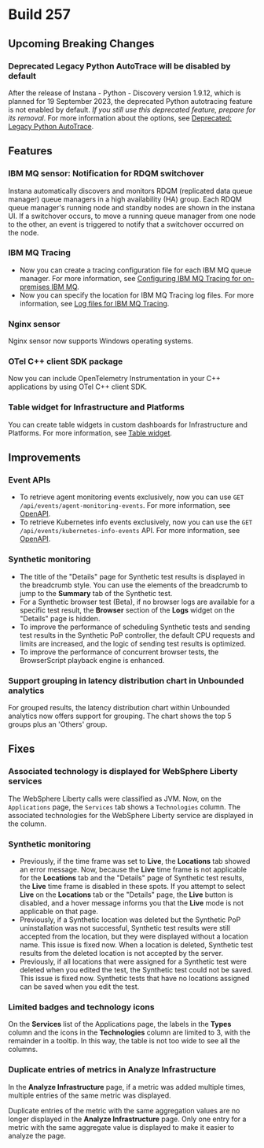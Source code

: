 # Build 257

## Upcoming Breaking Changes

### Deprecated Legacy Python AutoTrace will be disabled by default

After the release of Instana - Python - Discovery version 1.9.12, which is planned for 19 September 2023, the deprecated Python autotracing feature is not enabled by default. _If you still use this deprecated feature, prepare for its removal_. For more information about the options, see [Deprecated: Legacy Python AutoTrace](https://www.ibm.com/docs/en/instana-observability/current?topic=technologies-monitoring-python-instana-python-package#deprecated-legacy-python-autotrace).

## Features

### IBM MQ sensor: Notification for RDQM switchover 

Instana automatically discovers and monitors RDQM (replicated data queue manager) queue managers in a high availability (HA) group. Each RDQM queue manager's running node and standby nodes are shown in the instana UI. If a switchover occurs, to move a running queue manager from one node to the other, an event is triggered to notify that a switchover occurred on the node.

### IBM MQ Tracing
- Now you can create a tracing configuration file for each IBM MQ queue manager. For more information, see [Configuring IBM MQ Tracing for on-premises IBM MQ](https://www.ibm.com/docs/en/instana-observability/current?topic=mq-tracing#configuring-ibm-mq-tracing-for-on-premises-ibm-mq).
- Now you can specify the location for IBM MQ Tracing log files. For more information, see [Log files for IBM MQ Tracing](https://www.ibm.com/docs/en/instana-observability/current?topic=mq-tracing#log-files-for-ibm-mq-tracing).

### Nginx sensor
Nginx sensor now supports Windows operating systems. 

### OTel C++ client SDK package

Now you can include OpenTelemetry Instrumentation in your C++ applications by using OTel C++ client SDK.

### Table widget for Infrastructure and Platforms

You can create table widgets in custom dashboards for Infrastructure and Platforms. For more information, see [Table widget](https://www.ibm.com/docs/en/instana-observability/current?topic=dashboards-example-table#creating-a-table-widget-for-infrastructure-and-platforms-technology-preview).

## Improvements

### Event APIs 

- To retrieve agent monitoring events exclusively, now you can use `GET /api/events/agent-monitoring-events`. For more information, see [OpenAPI](https://instana.github.io/openapi/#operation/agentMonitoringEvents).
- To retrieve Kubernetes info events exclusively, now you can use the `GET /api/events/kubernetes-info-events` API. For more information, see [OpenAPI](https://instana.github.io/openapi/#operation/kubernetesInfoEvents).

### Synthetic monitoring

- The title of the "Details" page for Synthetic test results is displayed in the breadcrumb style. You can use the elements of the breadcrumb to jump to the **Summary** tab of the Synthetic test.
- For a Synthetic browser test (Beta), if no browser logs are available for a specific test result, the **Browser** section of the **Logs** widget on the "Details" page is hidden.
- To improve the performance of scheduling Synthetic tests and sending test results in the Synthetic PoP controller, the default CPU requests and limits are increased, and the logic of sending test results is optimized.
- To improve the performance of concurrent browser tests, the BrowserScript playback engine is enhanced.

### Support grouping in latency distribution chart in Unbounded analytics

For grouped results, the latency distribution chart within Unbounded analytics now offers support for grouping. The chart shows the top 5 groups plus an 'Others' group.

## Fixes

### Associated technology is displayed for WebSphere Liberty services

The WebSphere Liberty calls were classified as JVM. 
Now, on the `Applications` page, the `Services` tab shows a `Technologies` column. The associated technologies for the WebSphere Liberty service are displayed in the column.

### Synthetic monitoring

- Previously, if the time frame was set to **Live**, the **Locations** tab showed an error message. Now, because the **Live** time frame is not applicable for the **Locations** tab and the "Details" page of Synthetic test results, the **Live** time frame is disabled in these spots. If you attempt to select **Live** on the **Locations** tab or the "Details" page, the **Live** button is disabled, and a hover message informs you that the **Live** mode is not applicable on that page.  
- Previously, if a Synthetic location was deleted but the Synthetic PoP uninstallation was not successful, Synthetic test results were still accepted from the location, but they were displayed without a location name. This issue is fixed now. When a location is deleted, Synthetic test results from the deleted location is not accepted by the server.
- Previously, if all locations that were assigned for a Synthetic test were deleted when you edited the test, the Synthetic test could not be saved. This issue is fixed now. Synthetic tests that have no locations assigned can be saved when you edit the test.

### Limited badges and technology icons

On the **Services** list of the Applications page, the labels in the **Types** column and the icons in the **Technologies** column are limited to 3, with the remainder in a tooltip. In this way, the table is not too wide to see all the columns.

### Duplicate entries of metrics in Analyze Infrastructure

In the **Analyze Infrastructure** page, if a metric was added multiple times, multiple entries of the same metric was displayed.

Duplicate entries of the metric with the same aggregation values are no longer displayed in the **Analyze Infrastructure** page. Only one entry for a metric with the same aggregate value is displayed to make it easier to analyze the page.
